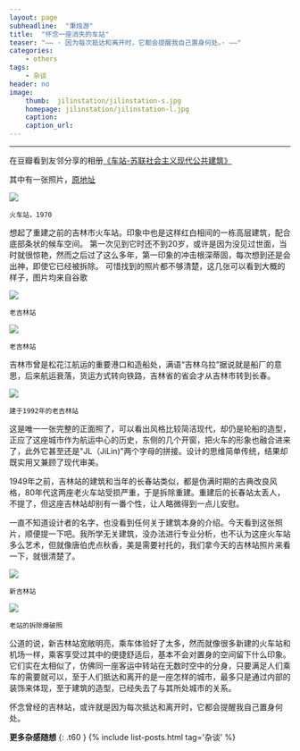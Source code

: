 ```yaml
---
layout: page
subheadline:  "秉烛游"
title:  "怀念一座消失的车站"
teaser: "—— · 因为每次抵达和离开时，它都会提醒我自己置身何处。· ——"
categories:
    - others
tags:
    - 杂谈
header: no
image:
    thumb:  jilinstation/jilinstation-s.jpg
    homepage: jilinstation/jilinstation-l.jpg
    caption: 
    caption_url: 
---
```


<hr>

在豆瓣看到友邻分享的相册[《车站-苏联社会主义现代公共建筑》](http://www.douban.com/photos/photo/2298957665/#image)

其中有一张照片，[原地址](http://www.douban.com/photos/photo/2298957665/#image)

<img src="{{ site.url}}/images/jilinstation/jilinstation-1.jpg" >

`火车站，1970`

想起了重建之前的吉林市火车站。印象中也是这样红白相间的一栋高层建筑，配合底部条状的候车空间。
第一次见到它时还不到20岁，或许是因为没见过世面，当时就很惊艳，然而之后过了这么多年，第一印象的冲击根深蒂固，每次想到还是会出神，即使它已经被拆除。
可惜找到的照片都不够清楚，这几张可以看到大概的样子，图片均来自谷歌

<img src="{{ site.url}}/images/jilinstation/jilinstation-2.jpg" >

`老吉林站`

<img src="{{ site.url}}/images/jilinstation/jilinstation-3.jpg" >

`老吉林站`

吉林市曾是松花江航运的重要港口和造船处，满语“吉林乌拉”据说就是船厂的意思，后来航运衰落，货运方式转向铁路，吉林省的省会才从吉林市转到长春。

<img src="{{ site.url}}/images/jilinstation/jilinstation-4.jpg" >

`建于1992年的老吉林站`

这是唯一一张完整的正面照了，可以看出风格比较简洁现代，却仍是轮船的造型，正应了这座城市作为航运中心的历史，东侧的几个开窗，把火车的形象也融合进来了，此外它甚至还是"JL（JiLin)"两个字母的拼接。设计的思维简单传统，结果却既实用又兼顾了现代审美。

1949年之前，吉林站的建筑和当年的长春站类似，都是伪满时期的古典改良风格，80年代这两座老火车站受损严重，于是拆除重建。重建后的长春站太丢人，不提了，但这座吉林站却别有一番个性，让人略微得到一点儿安慰。

一直不知道设计者的名字，也没看到任何关于建筑本身的介绍。今天看到这张照片，顺便提一下吧。我所学无关建筑，没办法进行专业分析，也不认为这座火车站多么艺术，但就像唐伯虎点秋香，美是需要衬托的，我们拿今天的吉林站照片来看一下，就很清楚了。

<img src="{{ site.url}}/images/jilinstation/jilinstation-5.jpg" >

`新吉林站`

<img src="{{ site.url}}/images/jilinstation/jilinstation-6.jpg" >

`老站的拆除爆破照`

公道的说，新吉林站宽敞明亮，乘车体验好了太多，然而就像很多新建的火车站和机场一样，乘客享受过其中的便捷舒适后，基本不会对置身的空间留下什么印象。它们实在太相似了，仿佛同一座客运中转站在无数时空中的分身，只要满足人们乘车的需要就可以，至于人们抵达和离开的是一座怎样的城市，最多只是通过内部的装饰来体现，至于建筑的造型，已经失去了与其所处城市的关系。

怀念曾经的吉林站，或许就是因为每次抵达和离开时，它都会提醒我自己置身何处。


<strong>更多杂感随想</strong>
{: .t60 }
{% include list-posts.html tag='杂谈' %}